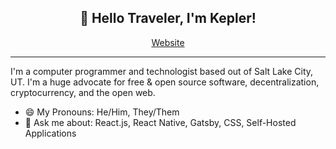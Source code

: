 <h2 align="center">👋 Hello Traveler, I'm Kepler!</h2>
<p align="center">
  <a href="https://keplersj.com">Website</a>
</p>

---

I'm a computer programmer and technologist based out of Salt Lake City, UT. I'm a huge advocate for free & open source software, decentralization, cryptocurrency, and the open web.

- 😄 My Pronouns: He/Him, They/Them
- 💬 Ask me about: React.js, React Native, Gatsby, CSS, Self-Hosted Applications
